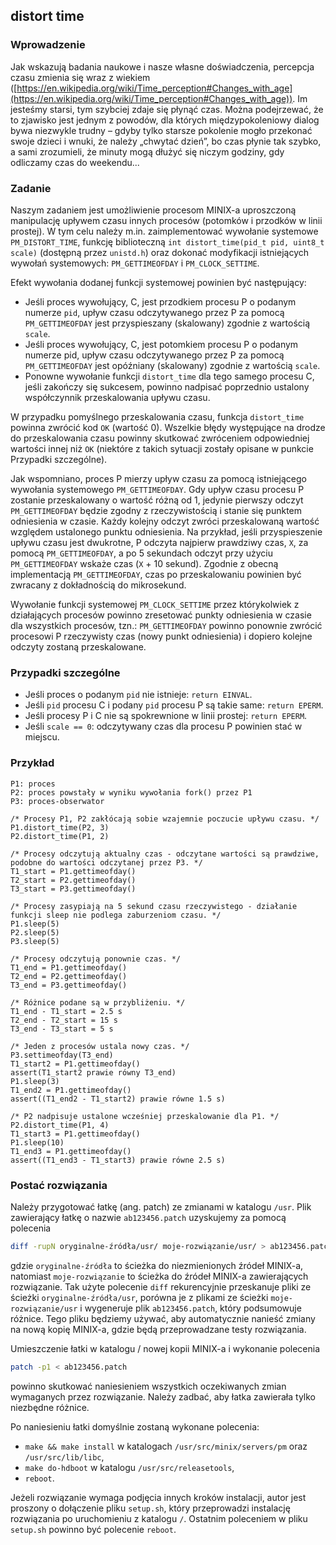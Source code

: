 ## distort time

### Wprowadzenie

Jak wskazują badania naukowe i nasze własne doświadczenia, percepcja czasu zmienia się wraz z wiekiem
([https://en.wikipedia.org/wiki/Time_perception#Changes_with_age](https://en.wikipedia.org/wiki/Time_perception#Changes_with_age)).
Im jesteśmy starsi, tym szybciej zdaje się płynąć czas. Można podejrzewać, że to zjawisko jest jednym
z powodów, dla których międzypokoleniowy dialog bywa niezwykle trudny – gdyby tylko starsze pokolenie
mogło przekonać swoje dzieci i wnuki, że należy „chwytać dzień”, bo czas płynie tak szybko, a sami zrozumieli,
że minuty mogą dłużyć się niczym godziny, gdy odliczamy czas do weekendu...

### Zadanie

Naszym zadaniem jest umożliwienie procesom MINIX-a uproszczoną manipulację upływem czasu innych procesów
(potomków i przodków w linii prostej). W tym celu należy m.in. zaimplementować wywołanie systemowe
`PM_DISTORT_TIME`, funkcję biblioteczną `int distort_time(pid_t pid, uint8_t scale)` (dostępną przez `unistd.h`)
oraz dokonać modyfikacji istniejących wywołań systemowych: `PM_GETTIMEOFDAY` i `PM_CLOCK_SETTIME`.

Efekt wywołania dodanej funkcji systemowej powinien być następujący:
* Jeśli proces wywołujący, C, jest przodkiem procesu P o podanym numerze `pid`, upływ czasu odczytywanego przez P
  za pomocą `PM_GETTIMEOFDAY` jest przyspieszany (skalowany) zgodnie z wartością `scale`.
* Jeśli proces wywołujący, C, jest potomkiem procesu P o podanym numerze pid, upływ czasu odczytywanego przez P
  za pomocą `PM_GETTIMEOFDAY` jest opóźniany (skalowany) zgodnie z wartością `scale`.
* Ponowne wywołanie funkcji `distort_time` dla tego samego procesu C, jeśli zakończy się sukcesem, powinno nadpisać
  poprzednio ustalony współczynnik przeskalowania upływu czasu.

W przypadku pomyślnego przeskalowania czasu, funkcja `distort_time` powinna zwrócić kod `OK` (wartość 0). Wszelkie
błędy występujące na drodze do przeskalowania czasu powinny skutkować zwróceniem odpowiedniej wartości innej
niż `OK` (niektóre z takich sytuacji zostały opisane w punkcie Przypadki szczególne).

Jak wspomniano, proces P mierzy upływ czasu za pomocą istniejącego wywołania systemowego `PM_GETTIMEOFDAY`.
Gdy upływ czasu procesu P zostanie przeskalowany o wartość różną od 1, jedynie pierwszy odczyt `PM_GETTIMEOFDAY`
będzie zgodny z rzeczywistością i stanie się punktem odniesienia w czasie. Każdy kolejny odczyt zwróci
przeskalowaną wartość względem ustalonego punktu odniesienia. Na przykład, jeśli przyspieszenie upływu czasu
jest dwukrotne, P odczyta najpierw prawdziwy czas, `X`, za pomocą `PM_GETTIMEOFDAY`, a po 5 sekundach odczyt przy
użyciu `PM_GETTIMEOFDAY` wskaże czas (`X` + 10 sekund). Zgodnie z obecną implementacją `PM_GETTIMEOFDAY`, czas po
przeskalowaniu powinien być zwracany z dokładnością do mikrosekund.

Wywołanie funkcji systemowej `PM_CLOCK_SETTIME` przez którykolwiek z działających procesów powinno zresetować
punkty odniesienia w czasie dla wszystkich procesów, tzn.: `PM_GETTIMEOFDAY` powinno ponownie zwrócić
procesowi P rzeczywisty czas (nowy punkt odniesienia) i dopiero kolejne odczyty zostaną przeskalowane.

### Przypadki szczególne

* Jeśli proces o podanym `pid` nie istnieje: `return EINVAL`.
* Jeśli `pid` procesu C i podany `pid` procesu P są takie same: `return EPERM`.
* Jeśli procesy P i C nie są spokrewnione w linii prostej: `return EPERM`.
* Jeśli `scale == 0`: odczytywany czas dla procesu P powinien stać w miejscu.

### Przykład

```
P1: proces
P2: proces powstały w wyniku wywołania fork() przez P1
P3: proces-obserwator

/* Procesy P1, P2 zakłócają sobie wzajemnie poczucie upływu czasu. */
P1.distort_time(P2, 3)
P2.distort_time(P1, 2)

/* Procesy odczytują aktualny czas - odczytane wartości są prawdziwe, podobne do wartości odczytanej przez P3. */
T1_start = P1.gettimeofday()
T2_start = P2.gettimeofday()
T3_start = P3.gettimeofday()

/* Procesy zasypiają na 5 sekund czasu rzeczywistego - działanie funkcji sleep nie podlega zaburzeniom czasu. */
P1.sleep(5)
P2.sleep(5)
P3.sleep(5)

/* Procesy odczytują ponownie czas. */
T1_end = P1.gettimeofday()
T2_end = P2.gettimeofday()
T3_end = P3.gettimeofday()

/* Różnice podane są w przybliżeniu. */
T1_end - T1_start = 2.5 s
T2_end - T2_start = 15 s
T3_end - T3_start = 5 s

/* Jeden z procesów ustala nowy czas. */
P3.settimeofday(T3_end)
T1_start2 = P1.gettimeofday()
assert(T1_start2 prawie równy T3_end)
P1.sleep(3)
T1_end2 = P1.gettimeofday()
assert((T1_end2 - T1_start2) prawie równe 1.5 s)

/* P2 nadpisuje ustalone wcześniej przeskalowanie dla P1. */
P2.distort_time(P1, 4)
T1_start3 = P1.gettimeofday()
P1.sleep(10)
T1_end3 = P1.gettimeofday()
assert((T1_end3 - T1_start3) prawie równe 2.5 s)
```

### Postać rozwiązania

Należy przygotować łatkę (ang. patch) ze zmianami w katalogu `/usr`. Plik zawierający łatkę o nazwie
`ab123456.patch` uzyskujemy za pomocą polecenia
```bash
diff -rupN oryginalne-źródła/usr/ moje-rozwiązanie/usr/ > ab123456.patch
```
gdzie `oryginalne-źródła` to ścieżka do niezmienionych źródeł MINIX-a, natomiast `moje-rozwiązanie` to ścieżka do
źródeł MINIX-a zawierających rozwiązanie. Tak użyte polecenie `diff` rekurencyjnie przeskanuje pliki ze ścieżki
`oryginalne-źródła/usr`, porówna je z plikami ze ścieżki `moje-rozwiązanie/usr` i wygeneruje plik `ab123456.patch`,
który podsumowuje różnice. Tego pliku będziemy używać, aby automatycznie nanieść zmiany na nową kopię MINIX-a,
gdzie będą przeprowadzane testy rozwiązania.

Umieszczenie łatki w katalogu / nowej kopii MINIX-a i wykonanie polecenia
```bash
patch -p1 < ab123456.patch
```
powinno skutkować naniesieniem wszystkich oczekiwanych zmian wymaganych przez rozwiązanie. Należy zadbać,
aby łatka zawierała tylko niezbędne różnice.

Po naniesieniu łatki domyślnie zostaną wykonane polecenia:
* `make && make install` w katalogach `/usr/src/minix/servers/pm` oraz `/usr/src/lib/libc`,
* `make do-hdboot` w katalogu `/usr/src/releasetools`,
* `reboot`.

Jeżeli rozwiązanie wymaga podjęcia innych kroków instalacji, autor jest proszony o dołączenie pliku `setup.sh`,
który przeprowadzi instalację rozwiązania po uruchomieniu z katalogu `/`. Ostatnim poleceniem w pliku `setup.sh`
powinno być polecenie `reboot`.
